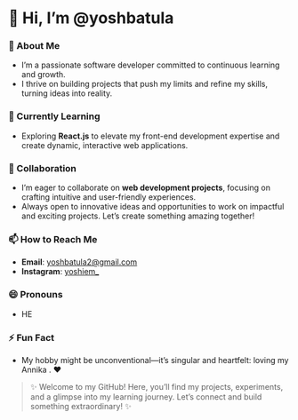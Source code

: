 # 👋 Hi, I’m @yoshbatula

### 👀 About Me  
- I’m a passionate software developer committed to continuous learning and growth.  
- I thrive on building projects that push my limits and refine my skills, turning ideas into reality.  

### 🌱 Currently Learning  
- Exploring **React.js** to elevate my front-end development expertise and create dynamic, interactive web applications.  

### 💞️ Collaboration  
- I’m eager to collaborate on **web development projects**, focusing on crafting intuitive and user-friendly experiences.  
- Always open to innovative ideas and opportunities to work on impactful and exciting projects. Let’s create something amazing together!  

### 📫 How to Reach Me  
- **Email**: yoshbatula2@gmail.com  
- **Instagram**: [yoshiem_]([https://www.instagram.com/yoshiem_](https://www.instagram.com/yoshiem_/))  

### 😄 Pronouns  
- HE

### ⚡ Fun Fact  
- My hobby might be unconventional—it’s singular and heartfelt: loving my Annika . ❤️

> ✨ Welcome to my GitHub! Here, you’ll find my projects, experiments, and a glimpse into my learning journey. Let’s connect and build something extraordinary! ✨
